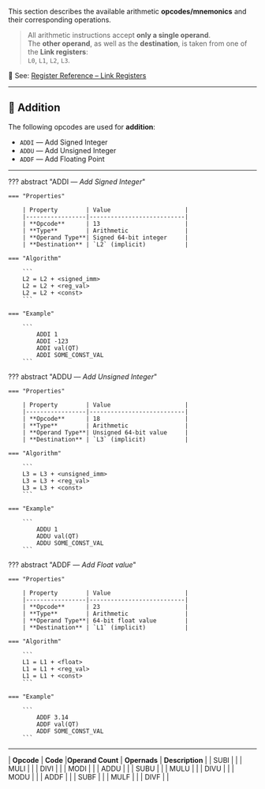 This section describes the available arithmetic **opcodes/mnemonics** and their corresponding operations.

> All arithmetic instructions accept **only a single operand**.  
> The **other operand**, as well as the **destination**, is taken from one of the **Link registers**:  
> `L0`, `L1`, `L2`, `L3`.

📎 See: [Register Reference – Link Registers](../reference/registers.md#link-registers) <!-- Update the path accordingly -->

---

## 🔢 Addition

The following opcodes are used for **addition**:

- `ADDI` — Add Signed Integer
- `ADDU` — Add Unsigned Integer
- `ADDF` — Add Floating Point

---

??? abstract "ADDI — _Add Signed Integer_"

    === "Properties"

        | Property        | Value                     |
        |-----------------|---------------------------|
        | **Opcode**      | 13                        |
        | **Type**        | Arithmetic                |
        | **Operand Type**| Signed 64-bit integer     |
        | **Destination** | `L2` (implicit)           |

    === "Algorithm"

        ```
        L2 = L2 + <signed_imm>
        L2 = L2 + <reg_val>
        L2 = L2 + <const>
        ```

    === "Example"

        ```
            ADDI 1
            ADDI -123
            ADDI val(QT)
            ADDI SOME_CONST_VAL
        ```

??? abstract "ADDU — _Add Unsigned Integer_"

    === "Properties"

        | Property        | Value                     |
        |-----------------|---------------------------|
        | **Opcode**      | 18                        |
        | **Type**        | Arithmetic                |
        | **Operand Type**| Unsigned 64-bit value     |
        | **Destination** | `L3` (implicit)           |

    === "Algorithm"

        ```
        L3 = L3 + <unsigned_imm>
        L3 = L3 + <reg_val>
        L3 = L3 + <const>
        ```

    === "Example"

        ```
            ADDU 1
            ADDU val(QT)
            ADDU SOME_CONST_VAL
        ```

??? abstract "ADDF — _Add Float value_"

    === "Properties"

        | Property        | Value                     |
        |-----------------|---------------------------|
        | **Opcode**      | 23                        |
        | **Type**        | Arithmetic                |
        | **Operand Type**| 64-bit float value        |
        | **Destination** | `L1` (implicit)           |

    === "Algorithm"

        ```
        L1 = L1 + <float>
        L1 = L1 + <reg_val>
        L1 = L1 + <const>
        ```

    === "Example"

        ```
            ADDF 3.14
            ADDF val(QT)
            ADDF SOME_CONST_VAL
        ```
---

| **Opcode** | **Code** |**Operand Count** | **Opernads** | **Description** |
| SUBI | |
| MULI | |
| DIVI | |
| MODI | |
| ADDU | |
| SUBU | |
| MULU | |
| DIVU | |
| MODU | |
| ADDF | |
| SUBF | |
| MULF | |
| DIVF | |
